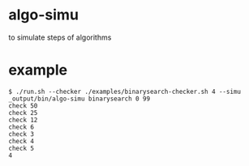 # algo-simu

to simulate steps of algorithms

# example

```
$ ./run.sh --checker ./examples/binarysearch-checker.sh 4 --simu _output/bin/algo-simu binarysearch 0 99
check 50
check 25
check 12
check 6
check 3
check 4
check 5
4
```
